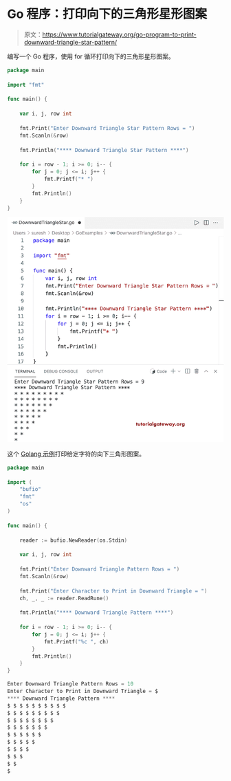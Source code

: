# Go 程序：打印向下的三角形星形图案

> 原文：<https://www.tutorialgateway.org/go-program-to-print-downward-triangle-star-pattern/>

编写一个 Go 程序，使用 for 循环打印向下的三角形星形图案。

```go
package main

import "fmt"

func main() {

	var i, j, row int

	fmt.Print("Enter Downward Triangle Star Pattern Rows = ")
	fmt.Scanln(&row)

	fmt.Println("**** Downward Triangle Star Pattern ****")

	for i = row - 1; i >= 0; i-- {
		for j = 0; j <= i; j++ {
			fmt.Printf("* ")
		}
		fmt.Println()
	}
}
```

![Go Program to Print Downward Triangle Star Pattern](img/96b4f5722c08653c148463cd5355e182.png)

这个 [Golang 示例](https://www.tutorialgateway.org/go-programs/)打印给定字符的向下三角形图案。

```go
package main

import (
	"bufio"
	"fmt"
	"os"
)

func main() {

	reader := bufio.NewReader(os.Stdin)

	var i, j, row int

	fmt.Print("Enter Downward Triangle Pattern Rows = ")
	fmt.Scanln(&row)

	fmt.Print("Enter Character to Print in Downward Triangle = ")
	ch, _, _ := reader.ReadRune()

	fmt.Println("**** Downward Triangle Pattern ****")

	for i = row - 1; i >= 0; i-- {
		for j = 0; j <= i; j++ {
			fmt.Printf("%c ", ch)
		}
		fmt.Println()
	}
}
```

```go
Enter Downward Triangle Pattern Rows = 10
Enter Character to Print in Downward Triangle = $
**** Downward Triangle Pattern ****
$ $ $ $ $ $ $ $ $ $ 
$ $ $ $ $ $ $ $ $ 
$ $ $ $ $ $ $ $ 
$ $ $ $ $ $ $ 
$ $ $ $ $ $ 
$ $ $ $ $ 
$ $ $ $ 
$ $ $ 
$ $ 
$ 
```